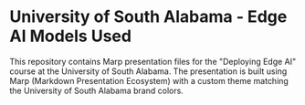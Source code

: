 # University of South Alabama - Edge AI Models Used

This repository contains Marp presentation files for the "Deploying Edge AI" course at the University of South Alabama. The presentation is built using Marp (Markdown Presentation Ecosystem) with a custom theme matching the University of South Alabama brand colors.


